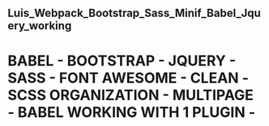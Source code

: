 ## Luis_Webpack_Bootstrap_Sass_Minif_Babel_Jquery_working
# BABEL - BOOTSTRAP - JQUERY - SASS - FONT AWESOME - CLEAN -SCSS ORGANIZATION - MULTIPAGE - BABEL WORKING WITH 1 PLUGIN -
